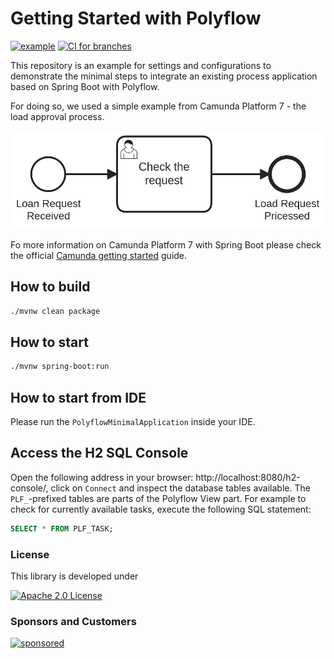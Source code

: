 # Getting Started with Polyflow

[![example](https://img.shields.io/badge/lifecycle-EXAMPLE-blue.svg)](https://github.com/holisticon#open-source-lifecycle)
[![CI for branches](https://github.com/polyflow-info/polyflow-getting-started/actions/workflows/ci.yml/badge.svg)](https://github.com/polyflow-info/polyflow-getting-started/actions/workflows/ci.yml)

This repository is an example for settings and configurations to demonstrate the minimal
steps to integrate an existing process application based on Spring Boot with Polyflow.

For doing so, we used a simple example from Camunda Platform 7 - the load approval process.

![Loan Approval](src/main/resources/loanApproval.png)

Fo more information on Camunda Platform 7 with Spring Boot please check the official [Camunda getting started](https://docs.camunda.org/get-started/spring-boot/) 
guide.

## How to build

```bash
./mvnw clean package
```

## How to start

```bash
./mvnw spring-boot:run
```

## How to start from IDE

Please run the `PolyflowMinimalApplication` inside your IDE.

## Access the H2 SQL Console

Open the following address in your browser: http://localhost:8080/h2-console/, click
on `Connect` and inspect the database tables available. The `PLF_`-prefixed tables
are parts of the Polyflow View part. For example to check for currently available tasks,
execute the following SQL statement:

```sql
SELECT * FROM PLF_TASK;
```

### License

This library is developed under

[![Apache 2.0 License](https://img.shields.io/badge/License-Apache%202.0-blue.svg)](/LICENSE)

### Sponsors and Customers

[![sponsored](https://img.shields.io/badge/sponsoredBy-Holisticon-red.svg)](https://holisticon.de/)
